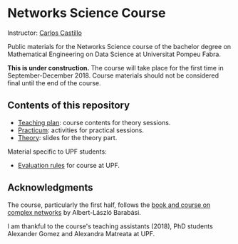 # Networks Science Course

Instructor: [Carlos Castillo](http://chato.cl/research)

Public materials for the Networks Science course of the bachelor degree on Mathematical Engineering on Data Science at Universitat Pompeu Fabra.

**This is under construction.** The course will take place for the first time in September-December 2018. Course materials should not be considered final until the end of the course.

## Contents of this repository

* [Teaching plan](teaching-plan.md): course contents for theory sessions.
* [Practicum](practicum/): activities for practical sessions.
* [Theory](theory/): slides for the theory part.

Material specific to UPF students:

* [Evaluation rules](upf-2018-evaluation.md) for course at UPF.

## Acknowledgments

The course, particularly the first half, follows the [book and course on complex networks](https://www.barabasilab.com/course) by Albert-László Barabási.


I am thankful to the course's teaching assistants (2018), PhD students Alexander Gomez and Alexandra Matreata at UPF.
